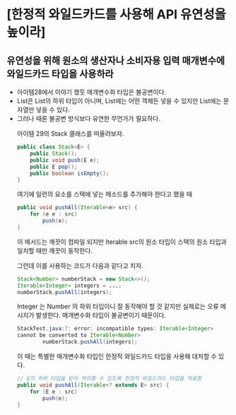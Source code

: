 # [한정적 와일드카드를 사용해 API 유연성을 높이라]

## 유연성을 위해 원소의 생산자나 소비자용 입력 매개변수에 와일드카드 타입을 사용하라
* 아이템28에서 이야기 했듯 매개변수화 타입은 불공변이다.  
* List<String>은 List<Object>의 하위 타입이 아니며, List<Objec>에는 어떤 객체든 넣을 수 있지만 List<String>에는 문자열만 넣을 수 있다.  
* 그러나 때론 불공변 방식보다 유연한 무언가가 필요하다.  


아이템 29의 Stack 클래스를 떠올려보자.
```JAVA
public class Stack<E> {
    public Stack();
    public void push(E e);
    public E pop();
    public boolean isEmpty();
}
```
여기에 일련의 요소를 스택에 넣는 메소드를 추가해야 한다고 했을 때
```java
public void pushAll(Iterable<e> src) {
    for (e e : src)
        push(e);
}
```
이 메서드는 깨끗이 컴파일 되지만 Iterable src의 원소 타입이 스택의 원소 타입과 일치할 때만 깨끗이 동작한다.  

그런데 이를 사용하는 코드가 다음과 같다고 치자.
```java
Stack<Number> numberStack = new Stack<>();
Iterable<Integer> integers = ...;
numberStack.pushAll(integers);
```
Integer 는 Number 의 하위 타입이니 잘 동작해야 할 것 같지만 실제로는 오류 메시지가 발생한다. 매개변수화 타입이 불공변이기 때문이다.  
```java
StackTest.java:7: error: incompatible types: Iterable<Integer>
cannot be converted to Iterable<Number>
        numberStack.pushAll(integers);
```
이 때는 특별한 매개변수화 타입인 한정적 와일드카드 타입을 사용해 대처할 수 있다.
```java
// E의 하위 타입을 받아 처리할 수 있도록 한정적 와일드카드 타입을 적용함
public void pushAll(Iterable<? extends E> src) {
    for (E e : src)
        push(e);
}
```